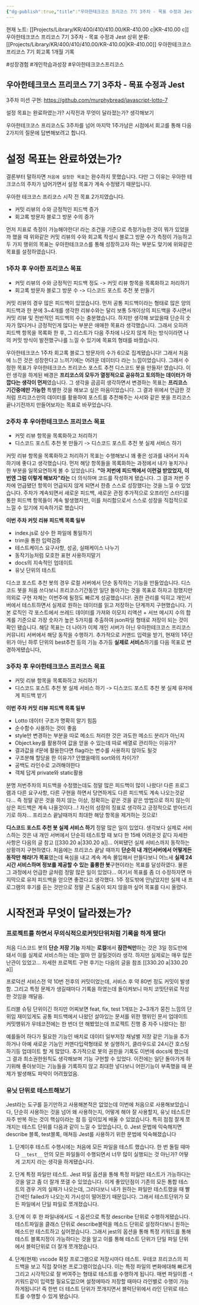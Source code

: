 ```yaml
---
{"dg-publish":true,"title":"우아한테크코스 프리코스 7기 3주차 - 목표 수정과 Jest","description":"이번 3주차에서는 목표설정에대한 수정, 1주가 남은 상황에서 목표 달성 점검, Jest 테스트도구에 대한 인사이트등을 다룹니다.","permalink":"/projects/library/kr/400/410/410-00/kr-410-00-c/","dgPassFrontmatter":true,"noteIcon":"0","created":"2024-11-20T19:44:54.772+09:00","updated":"2024-11-25T15:34:04.233+09:00"}
---
```


현재 노트: [[Projects/Library/KR/400/410/410.00/KR-410.00 c\|KR-410.00 c]] 우아한테크코스 프리코스 7기 3주차 - 목표 수정과 Jest
상위 분류: [[Projects/Library/KR/400/410/410.00/KR-410.00\|KR-410.00]] 우아한테크코스 프리코스 7기 회고록 1개월 기록


#성장경험 #개인학습과성장 #우아한테크코스프리코스



## 우아한테크코스 프리코스 7기 3주차 - 목표 수정과 Jest
3주차 미션 구현: https://github.com/murphybread/javascript-lotto-7

설정 목표는 완료하였는가? 시작전과 무엇이 달라졌는가?
생각해보기


우아한테크코스 프리코스도 3주차를 넘어 마지막 1주가남은 시점에서 회고를 통해 다음 2가지의 질문에 답변해보려고 합니다.

# 설정 목표는 완료하였는가?
결론부터 말하자면 `처음에 설정한 목표`는 완수하지 못했습니다. 다만 그 이유는 우아한 테크코스의 주차가 넘어가면서 설정 목표가 계속 수정됐기 때문입니다. 

우아한 테크코스 프리코스 시작 전 목표 2가지였습니다.
- 커밋 리뷰의 수와 긍정적인 피드백 증가
- 회고록 방문자 블로그 방문 수의 증가

먼저 지표로 측정이 가능해야한다! 라는 조건을 기준으로 측정가능한 것이 뭐가 있었을까 했을 때 위와같은 커밋 리뷰의 수와 회고록 작성시 블로그 방문 수가 측정이 가능하고 두 가지 행위의 목표는 우아한테크코스를 통해 성장하고자 하는 부분도 맞기에 위와같은 목표를 설정하였습니다.


### 1주차 후 우아한 프리코스 목표
- 커밋 리뷰의 수와 긍정적인 피드백 정도 -> 커밋 리뷰 항목을 목록화하고 처리하기
- 회고록 방문자 블로그 방문 수 -> 디스코드 포스트 추천 봇 만들기

커밋 리뷰의 경우 많은 피드백이 있었습니다. 먼저 공통 피드백이라는 형태로 많은 양의 피드백과 한 분에 3~4개를 생각한 리뷰수와는 달리 보통 5개이상의 피드백을 주시면서 커밋 리뷰 및 전반적인 피드백의 수는 충분했습니다. 하지만 생각해 보았을때 단순히 숫자가 많다거나 긍정적인게 많다는 부분은 애매한 목표라 생각했습니다. 그래서 오히려 피드백 항목을 목록화 한 후, 그 리스트가 다음 주차에 나오지 않게 하는 방식이라면 나의 커밋 방식이 발전했구나를 느낄 수 있기에 목표의 형태를 바꿨습니다.

우아한테크코스 1주차 회고록 블로그 방문자의 수가 6으로 집계됐습니다! 그래서 처음에 느낀 것은 성장한다고 느끼기에는 어려운 데이터다 라는 느낌이었습니다. 그래서 수정한 목표가 우아한테크코스 프리코스 포스트 추천 디스코드 봇을 만들자! 였습니다. 이런 생각을 하게된 배경은 **프리코스의 모두가 열정적으로 공유하고 토의하는 데이터가 아깝다는 생각이 먼저**였습니다. 그 생각을 곰곰히 생각하면서 변경하는 목표는 **프리코스 기간중에만 가능한** 특별한 것을 해보고 싶은 마음이었습니다. 그 결과 위에서 언급한 것처럼 프리코스만의 데이터를 활용하여 포스트를 추천해주는 사서와 같은 봇을 프리코스 끝나기전까지 만들어보자는 목표로 바꾸었습니다.

### 2주차 후 우아한테크코스 프리코스 목표
- 커밋 리뷰 항목을 목록화하고 처리하기
- 디스코드 포스트 추천 봇 만들기 -> 디스코드 포스트 추천 봇 실제 서비스 하기

커밋 리뷰 항목을 목록화하고 처리하기 목표는 수행해보니 꽤 좋은 성과를 내어서 지속하기에 좋다고 생각했습니다. 먼저 해당 항목들을 목록화하는 과정에서 내가 놓치거나 한 부분을 일목요연하게 볼 수 있었습니다. **"아 저번에 피드백에서 이런걸 받았었지, 이번엔 그럼 이렇게 해보자"라는** 더 의식하며 코드를 작성하게 됐습니다. 그 결과 저번 주차에 언급됐던 항목이 언급되지 않게 되면서 한층 스스로 성장했다는 것을 느낄 수 있었습니다. 주차가 계속되면서 새로운 피드백, 새로운 관점 추가적으로 오프라인 스터디를 통한 피드백 항목들이 계속 발생했지만, 이를 처리함으로서 스스로 성장을 직접적으로 느낄 수 있기에 지속하기로 했습니다

**이번 주차 커밋 리뷰 피드백 목록 일부**
- index.js로 상수 한 파일에 통일하기
- trim을 통한 입력검증
- 테스트케이스 요구사항, 성공, 실패케이스 나누기
- 동작기능처럼 모호한 표현 사용하지말기
- docs의 지속적인 업데이트
- 유닛 단위의 테스트

디스코 포스트 추천 봇의 경우 로컬 서버에서 단순 동작하는 기능을 만들었습니다. 디스코드 봇을 처음 쓰다보니 프리코스기간동안 일단 돌아가는 것을 목표로 하자고 정했지만 의외로 구현 자체는 이번주에 될정도 빠르게 성공했습니다!. 권한 관리를 익히고 개인서버에서 테스트하면서 실제로 원하는 데이터를 읽고 저장하는 단계까지 구현했습니다. 기본 로직인 각 포스트에서 쓰레드 데이터를 가져와 이모지 리액션 + 서브 메시지 수의 합계를 기준으로 가장 숫자가 높은 5가지를 추출하여 json파일 형태로 저장이 되는 것이 확인 됐습니다.
해당 목표는 더 나아가 이제 개인 서버가 아닌 우아한테크코스 프리코스 커뮤니티 서버에서 해당 동작을 수행하기. 추가적으로 커맨드 입력을 받기, 현재의 1주단위가 아닌 하루 단위의 best추천 등의 기능 추가등 **실제로 서비스**하기를 다음 목표로 변경하게됐습니다,

### 3주차 후 우아한테크코스 프리코스 목표
- 커밋 리뷰 항목을 목록화하고 처리하기
- 디스코드 포스트 추천 봇 실제 서비스 하기 -> 디스코드 포스트 추천 봇 실제 유저에게 피드백 받기


**이번 주차 커밋 리뷰 피드백 목록 일부**
- Lotto 데이터 구조가 명확히 알기 힘듬
- 순수함수 사용하는 것이 좋음
- style만 변경하는 부분을 따로 메소드 처리한 것은 과도한 메소드 분리가 아닌지
- Object.key를 활용하여 값을 얻을 수 있는데 따로 배열로 관리하는 이유가?
- 결과값을 if문에 활용한다면 flag라는 변수를 사용하지 않아도 될것
- 구조분해 할당을 한 이유가? 안했을때의 sort와의 차이가?
- 공백도 라인수로 고려해야한다
- 객체 답게 private와 static활용

분명 저번주차의 피드백을 수정했는데도 정말 많은 피드백이 많이 나왔다!
다른 프로그램과 다른 요구사항, 다른 구현을 하면서 당연하게도 다른 피드백도 계속 나오는것같다... 즉 정말 같은 것을 하지 않는 이상, 정확히는 같은 것을 같은 방법으로 하지 않는이상은 피드백은 계속 나올것이다...! 자신의 성장의 징표로 생각하고 긍정적으로 받아드리기로 하자... 프리코스 끝날때까지 최대한 해당 항목을 제거하는 것으로!


**디스코드 포스트 추천 봇 실제 서비스 하기**
정말 많은 일이 있었다. 생각보다 실제로 서비스하는 것은  내 개인 서버에서 단순히 테스트할 때 보다 한 15배 어려운것 같다 자세한 사항은 다음의 글 참고 [[330.20 a\|330.20 a]]...
어찌됐던 실제 서비스까지 동작하는 상황까지 구현하였다. 처음에는 프리코스 끝날 때까지 **단순히 내 개인서버에서 어떻게든 동작만 해라!가 목표**였는데 욕심을 내고 계속 계속 몰입해서 만들다보니 어느새 **실제 24시간 서비스하며 정보를 제공할 수 있는 훌륭한 봇**구현이라는 목표를 달성하였다. 물론 그 과정에서 언급한 글처럼 정말 많은 일이 있었다... 여기서 목표를 좀 더 수정하자면 마지막으로 유저 피드백을 얻으면 좋겠다고 생각했다. 1주 정도밖에 안남았지만 실제 내 프로그램의 후기를 듣는 것만으로 정말 큰 도움이 되지 않을까 싶어 목표를 다시 올렸다.



# 시작전과 무엇이 달라졌는가?

### 프로젝트를 하면서 무의식적으로커밋단위처럼 기록을 하게 됐다!
처음 디스코드 봇의 **단순 저장 기능** 자체는 **로컬**에서 **잠깐씩만**하는 것은 3일 정도만에 돼서 이를 실제로 서비스하는 데는 얼마 안 걸릴것이라 생각.
하지만 실제로는 매우 많은 난관이 있었고...
자세한 프로젝트 구현 후기는 다음의 글을 참조 [[330.20 a\|330.20 a]]

프로덕션 서비스전 약 10번 전후의 커밋이었는데, 서비스 후 약 80번 정도 커밋이 발생함.
그리고 특정 문제가 생길때마다 기록을 하였는데 돌이켜보니 마치 코밋단위로 작성 한 것임을 깨달음.

트러블 슈팅 단위이긴 하지만 어찌보면 feat, fix, test 1개또는 2~3개가 뭉친 느낌의 단위임
재미있게도 공통 피드백에서 나왔던 살아있는 문서를 위한 행위인 문서 업데이트 커밋행위가
우테코전에는 한 번더 안 해봤었는데 프로젝트 진행 중 자주 나왔다는 점! 

예를들어 하다가 필요한 기능인 배치로 데이터 일부저장 채널별 저장 같은 기능을 추가하거나 아예 새로운 기능인 커맨다입력형태로 봇 실행하기, 클라우드로 24시간 호스팅하기등 업데이트 할 게 많았다. 추가적으로 봇의 권한을 기록도 이번에 docs에 했는데 그 결과 최소권한원칙도 생각해보며 기능 구현할 수 있었다. 이전에는 일단 돌아가게 하기위해 좋아보이는 기능들을 기록하지 않고 최대한 넣다보니 어떤기능이 부족했을 때 문제가 발생해도 파악이 어려웠었음.


### 유닛 단위로 테스트해보기
Jest라는 도구를 듣기만하고 사용해본적은 없었는데 이번에 처음으로 사용해보았습니다, 단순히 사용하는 것을 넘어 왜 사용하는지, 어떻게 해야 잘 사용할지, 유닛 테스트란 자주 반복 하는 것이 핵심이라는 점 등 깊이있게 배울 수 있었습니다. 특히 점점 잘게 쪼개지는  테스트 단위를 다음과 같이 느낄 수 있었습니다,
0. Jest 문법에 익숙해지면 describe 블록, test블록, 매쳐등 Jest를 사용하기 위한 문법에 익숙해졌습니다
1. 단계이후 테스트 수행시에는 처음에 모든 파일을 테스트 했습니다. 한 번 돌릴 때마다 `__test__` 안의 모든 파일들이 수행되면서 너무 많이 실행되는 것 아닌가? 어떻게 고치지 라는 생각을 하게됐습니다.

2. 단계 특정 파일만 테스트. Jest 파일 옵션을 통해 특정 파일만 테스트가 가능하다는 것을 알고 좀 더 잘개 쪼갤 수 있었습니다. 이게 좋았던점이 기존의 모든 통합 테스트의 경우 거의 실패가 나오는데, 그러다보니 내가 원하는 파일만 테스트했을 때 빨간색인 failed가 나오는지 가시성이 떨어졌기 때문입니다. 그래서 테스트단위가 모든 파일에서 단일 파일로 쪼개졌습니다.

3. 단계 이 후 한 파일내에서도 -t 옵션으로 특정 describe 단위로 수행하게됐습니다. 테스트파일을 클래스 단위로 describe블럭을 메소드 단위로 설정하다보니 원하는 메소드만 테스트하고 싶어졌습니다. 그래서 jest의 옵션을 통해 특정 키워드를 통해 테스트 블록지정이 가능하다는 것을 알고 이를 통해 테스트 단위가 단일 파일 단위에서 블럭단위로 더 잘개 쪼개졌습니다.

4. 단계(현재) vscode 확장 프로그램으로 저장시마다 테스트. 우테코 프리코스의 피드백을 보고 직접 찾아본 프로그램이었습니다. 이는 특정 파일의 변화에대해 빠르게 그리고 시각적으로 잘 버여주는 형태로 테스트를 수행하게 됩니다. 매번  파일이름 -t 키워드같이 입력할 필요도없으며 설정에따라 저장할 때마다 라인별로 수행이 가능하게됩니다! 즉 한번 더 테스트 단위가 쪼개지면서 블럭단위에서 라인 단위로 테스트를 수행할 수 있게 됐습니다.
